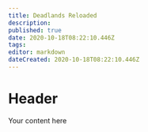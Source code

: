 ```yaml
---
title: Deadlands Reloaded
description: 
published: true
date: 2020-10-18T08:22:10.446Z
tags: 
editor: markdown
dateCreated: 2020-10-18T08:22:10.446Z
---
```


# Header
Your content here